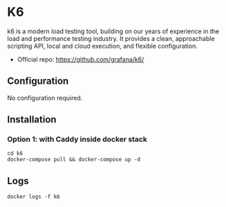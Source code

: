 # K6
k6 is a modern load testing tool, building on our years of experience in the load and performance testing industry. It provides a clean, approachable scripting API, local and cloud execution, and flexible configuration.

* Official repo: https://github.com/grafana/k6/

## Configuration
No configuration required.

## Installation

### Option 1: with Caddy inside docker stack
```
cd k6
docker-compose pull && docker-compose up -d
```

## Logs
```
docker logs -f k6
```
